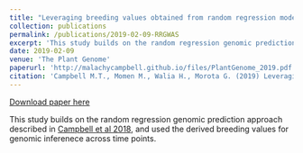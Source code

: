 ```yaml
---
title: "Leveraging breeding values obtained from random regression models for genetic inference of longitudinal traits"
collection: publications
permalink: /publications/2019-02-09-RRGWAS
excerpt: 'This study builds on the random regression genomic prediction approach described in Campbell et al 2018, and used the derived breeding values for genomic inferenece across time points.'
date: 2019-02-09
venue: 'The Plant Genome'
paperurl: 'http://malachycampbell.github.io/files/PlantGenome_2019.pdf'
citation: 'Campbell M.T., Momen M., Walia H., Morota G. (2019) Leveraging breeding values obtained from random regression models for genetic inference of longitudinal traits. The Plant Genome.'
---
```


<a href='http://malachycampbell.github.io/files/PlantGenome_2019.pdf'>Download paper here</a>

This study builds on the random regression genomic prediction approach described in [Campbell et al 2018](http://malachycampbell.github.io/publications/2018-05-11-Utilizing-random-regression-models-for-genomic-prediction-of-a-longitudinal-trait-derived-from-high-throughput-phenotyping), and used the derived breeding values for genomic inferenece across time points.

